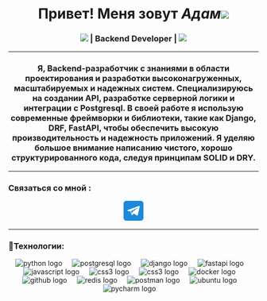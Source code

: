 
<h1 align='center'><b> Привет! Меня зовут <i>Адам</i></b><img src="https://media.giphy.com/media/hvRJCLFzcasrR4ia7z/giphy.gif" width="25px"></h1>

<div align="center">
<h3><img src="https://media.giphy.com/media/WUlplcMpOCEmTGBtBW/giphy.gif" width="30"> | Backend Developer | <img src="https://media.giphy.com/media/WUlplcMpOCEmTGBtBW/giphy.gif" width="30"></h3>
</div>
<hr>
<h3 align="center"><b> Я, Backend-разработчик с знаниями в области проектирования и разработки высоконагруженных, масштабируемых и надежных систем. Специализируюсь на создании API, разработке серверной логики и интеграции с Postgresql. 
В своей работе я использую современные фреймворки и библиотеки, такие как Django, DRF, FastAPI, чтобы обеспечить высокую производительность и надежность приложений. Я уделяю большое внимание написанию чистого, хорошо структурированного кода, следуя принципам SOLID и DRY.</b></h3>
<hr>
<h3><b>Связаться со мной </b>:</h3>
<p align="center"><a href="https://t.me/Adam_Q63" target="_blank" rel="noreferrer"><img src="https://github.com/Ktulhu777/Ktulhu777/blob/main/ico_telegram.png" height="40" width="40"/></a></p>
<hr>
<h3>&#128296;<b>Технологии</b>:</h3>
<div align="center">
  <img src="https://skillicons.dev/icons?i=py" height="40" alt="python logo" title="Python" />
  <img width="12" />
  <img src="https://skillicons.dev/icons?i=postgres" height="40" alt="postgresql logo" title="PostgreSQL" />
  <img width="12" />
  <img src="https://skillicons.dev/icons?i=django" height="40" alt="django logo" title="Django" />
  <img width="12" />
  <img src="https://skillicons.dev/icons?i=fastapi" height="40" alt="fastapi logo" title="FastAPI" />
  <img width="12" />
  <img src="https://skillicons.dev/icons?i=javascript" height="40" alt="javascript logo" title="JS" />
  <img width="12" />
  <img src="https://skillicons.dev/icons?i=html" height="40" alt="css3 logo" title="HTML" />
  <img width="12" />
  <img src="https://skillicons.dev/icons?i=css" height="40" alt="css3 logo" title="CSS" />
  <img width="12" />
  <img src="https://skillicons.dev/icons?i=docker" height="40" alt="docker logo" title="Docker" />
  <img width="12" />
  <img src="https://skillicons.dev/icons?i=github" height="40" alt="github logo" title="Github" />
  <img width="12" />
  <img src="https://skillicons.dev/icons?i=redis" height="40" alt="redis logo" title="Redis" />
  <img width="12" />
  <img src="https://skillicons.dev/icons?i=postman" height="40" alt="postman logo" title="Postman" />
  <img width="12" />
  <img src="https://skillicons.dev/icons?i=ubuntu" height="40" alt="ubuntu logo" title="Ubuntu" />
  <img width="12" />
  <img src="https://skillicons.dev/icons?i=pycharm" height="40" alt="pycharm logo" title="Pycharm" />
  <img width="12" />
</div>
